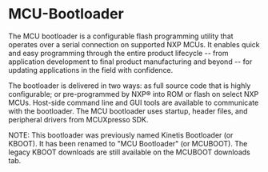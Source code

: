 # MCU-Bootloader
The MCU bootloader is a configurable flash programming utility that operates over a serial connection on supported NXP MCUs. It enables quick and easy programming through the entire product lifecycle -- from application development to final product manufacturing and beyond -- for updating applications in the field with confidence.

The bootloader is delivered in two ways: as full source code that is highly configurable; or pre-programmed by NXP® into ROM or flash on select NXP MCUs. Host-side command line and GUI tools are available to communicate with the bootloader. The MCU bootloader uses startup, header files, and peripheral drivers from MCUXpresso SDK.

NOTE: This bootloader was previously named Kinetis Bootloader (or KBOOT). It has been renamed to "MCU Bootloader" (or MCUBOOT). The legacy KBOOT downloads are still available on the MCUBOOT downloads tab.
